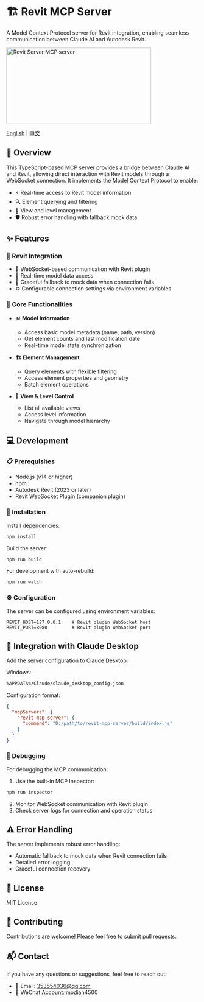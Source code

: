 # 🏗️ Revit MCP Server

A Model Context Protocol server for Revit integration, enabling seamless communication between Claude AI and Autodesk Revit.

<a href="https://glama.ai/mcp/servers/@SamllPigYanDong/revit_mcp">
  <img width="380" height="200" src="https://glama.ai/mcp/servers/@SamllPigYanDong/revit_mcp/badge" alt="Revit Server MCP server" />
</a>

[English](./README.md) | [中文](./README.zh-CN.md)

## 🎯 Overview

This TypeScript-based MCP server provides a bridge between Claude AI and Revit, allowing direct interaction with Revit models through a WebSocket connection. It implements the Model Context Protocol to enable:

- ⚡ Real-time access to Revit model information
- 🔍 Element querying and filtering
- 👀 View and level management
- 🛡️ Robust error handling with fallback mock data

## ✨ Features

### 🔌 Revit Integration
- 📡 WebSocket-based communication with Revit plugin
- 🔄 Real-time model data access
- 🔁 Graceful fallback to mock data when connection fails
- ⚙️ Configurable connection settings via environment variables

### 🚀 Core Functionalities
- **📊 Model Information**
  - Access basic model metadata (name, path, version)
  - Get element counts and last modification date
  - Real-time model state synchronization

- **🏗️ Element Management**
  - Query elements with flexible filtering
  - Access element properties and geometry
  - Batch element operations

- **🎪 View & Level Control**
  - List all available views
  - Access level information
  - Navigate through model hierarchy

## 💻 Development

### 📋 Prerequisites
- Node.js (v14 or higher)
- npm
- Autodesk Revit (2023 or later)
- Revit WebSocket Plugin (companion plugin)

### 🔧 Installation

Install dependencies:
```bash
npm install
```
Build the server:

```bash
npm run build
 ```

For development with auto-rebuild:

```bash
npm run watch
 ```

### ⚙️ Configuration
The server can be configured using environment variables:

```plaintext
REVIT_HOST=127.0.0.1    # Revit plugin WebSocket host
REVIT_PORT=8080         # Revit plugin WebSocket port
 ```

## 🔗 Integration with Claude Desktop
Add the server configuration to Claude Desktop:

Windows:

```bash
%APPDATA%/Claude/claude_desktop_config.json
 ```

Configuration format:

```json
{
  "mcpServers": {
    "revit-mcp-server": {
      "command": "D:/path/to/revit-mcp-server/build/index.js"
    }
  }
}
 ```

### 🐛 Debugging

For debugging the MCP communication:

1. Use the built-in MCP Inspector:
```bash
npm run inspector
 ```

2. Monitor WebSocket communication with Revit plugin
3. Check server logs for connection and operation status
## ⚠️ Error Handling
The server implements robust error handling:

- Automatic fallback to mock data when Revit connection fails
- Detailed error logging
- Graceful connection recovery
## 📄 License
MIT License

## 🤝 Contributing
Contributions are welcome! Please feel free to submit pull requests.

## 📬 Contact

If you have any questions or suggestions, feel free to reach out:

- 📧 Email: 353554036@qq.com
- 💬 WeChat  Account: modian4500